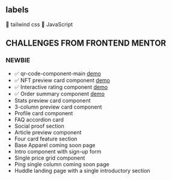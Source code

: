 ## labels
🎨 tailwind css
🚀 JavaScript

## CHALLENGES FROM FRONTEND MENTOR

### NEWBIE

- ✅ qr-code-component-main [demo](https://naif-projects.github.io/qr-code-component-main/)
- ✅ NFT preview card component [demo](https://naif-projects.github.io/nft-preview-card-component-main/)
- ✅ Interactive rating component [demo](https://naif-projects.github.io/interactive-rating-component/)
- ✅ Order summary component [demo](https://naif-projects.github.io/order-summary-component/)
- Stats preview card component
- 3-column preview card component
- Profile card component
- FAQ accordion card
- Social proof section
- Article preview component
- Four card feature section
- Base Apparel coming soon page
- Intro component with sign-up form
- Single price grid component
- Ping single column coming soon page
- Huddle landing page with a single introductory section
